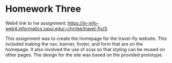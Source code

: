 # Homework Three

Web4 link to hw assignment:
https://in-info-web4.informatics.iupui.edu/~chrrike/travel-fly/S

This assignment was to create the homepage for the travel-fly website.
This included making the nav, banner, footer, and form that are on the homepage.
It also involved the use of scss so that styling can be reused on other pages.
The design for the site was based on the provided prototype.
